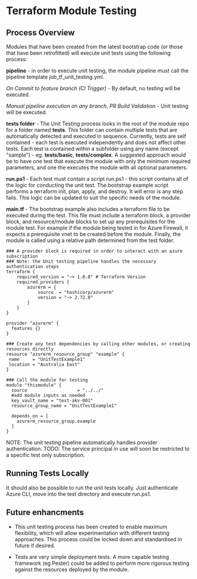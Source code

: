 # Terraform Module Testing

## Process Overview

Modules that have been created from the latest bootstrap code (or those that have been retrofitted) will execute unit tests using the following process:

**pipeline** - in order to execute unit testing, the module pipeline must call the pipeline template job_tf_unit_testing.yml.

_On Commit to feature branch (CI Trigger)_ - By default, no testing will be executed.

_Manual pipeline execution on any branch_, _PR Build Validation_ - Unit testing will be executed.

**tests folder** - The Unit Testing process looks in the root of the module repo for a folder named **tests**. This folder can contain multiple tests that are automatically detected and executed in sequence. Currently, tests are self contained - each test is executed independently and does not affect other tests. Each test is contained within a subfolder using any name (except "sample") - eg. **tests/basic**, **tests/complex**. A suggested approach would be to have one test that execute the module with only the minimum required parameters, and one the executes the module with all optional parameters.

**run.ps1** - Each test must contain a script run.ps1 - this script contains all of the logic for conducting the unit test. The bootstrap example script performs a terraform init, plan, apply, and destroy. It will error is any step fails. This logic can be updated to suit the specific needs of the module.

**main.tf** - The bootstrap example also includes a terraform file to be executed during the test. This file must include a terraform block, a provider block, and resource/module blocks to set up any prerequisites for the module test. For example if the module being tested in for Azure Firewall, it expects a prerequisite vnet to be created before the module. Finally, the module is called using a relative path determined from the test folder.

```hcl
### A provider block is required in order to interact with an azure subscription
### Note: the Unit testing pipeline handles the necessary authentication steps
terraform {
    required_version = "~> 1.0.0" # Terraform Version
    required_providers {
        azurerm = {
            source  = "hashicorp/azurerm"
            version = "~> 2.72.0"
        }
    }
}

provider "azurerm" {
  features {}
}

### Create any test dependencies by calling other modules, or creating resources directly
resource "azurerm_resource_group" "example" {
 name     = "UnitTestExample1"
 location = "Australia East"
}

### Call the module for testing
module "thismodule" {
  source                   = "../../"
  #add module inputs as needed
  key_vault_name = "test-akv-001"
  resource_group_name = "UnitTestExample1"

  depends_on = [
    azurerm_resource_group.example
  ]
}
```

NOTE: The unit testing pipeline automatically handles provider authentication. TODO: The service principal in use will soon be restricted to a specific test only subscription.

## Running Tests Locally

It should also be possible to run the unit tests locally. Just authenticate Azure CLI, move into the test directory and execute run.ps1.

## Future enhancments

- This unit testing process has been created to enable maximum flexibility, which will allow experimentation with different testing approaches. This process could be locked down and standardised in future if desired.

- Tests are very simple deployment tests. A more capable testing framework (eg Pester) could be added to perform more rigorous testing against the resources deployed by the module.
